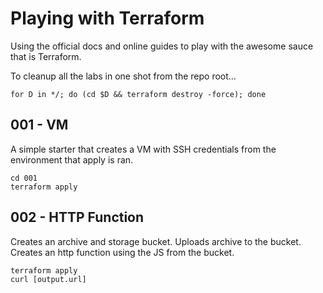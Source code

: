 # Playing with Terraform

Using the official docs and online guides to play with the awesome sauce that is Terraform.

To cleanup all the labs in one shot from the repo root...

    for D in */; do (cd $D && terraform destroy -force); done

## 001 - VM

A simple starter that creates a VM with SSH credentials from the environment that apply is ran.

    cd 001 
    terraform apply

## 002 - HTTP Function

Creates an archive and storage bucket. Uploads archive to the bucket.  Creates an http function using the JS from the bucket.

    terraform apply
    curl [output.url]